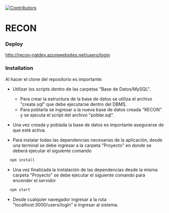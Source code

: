 [![Contributors][contributors-shield]][contributors-url]
# RECON
### Deploy
http://recon-natdev.azurewebsites.net/users/login

### Installation
Al hacer el clone del repositorio es importante:
* Utilizar los scripts dentro de las carpetas "Base de Datos/MySQL". 
  * Para crear la estructura de la base de datos se utiliza el archivo "create.sql" que debe ejecutarse dentro del DBMS.
  * Para poblarla se ingresar a la nueva base de datos creada "RECON" y se ejecuta el script del archivo "poblar.sql".
* Una vez creada y poblada la base de datos es importante asegurarse de que esté activa.

* Para instalar todas las dependencias necesarias de la aplicación, desde una terminal se debe ingresar a la carpeta "Proyecto" en donde se deberá ejecutar el siguiente comando
```sh
  npm install
  ```
* Una vez finalizada la instalación de las dependencias desde la misma carpeta "Proyecto" se debe ejecutar el siguiente comando para encender el servidor
```sh
  npm start
  ```
* Desde cualquier navegador ingresar a la ruta "localhost:3000/users/login" e ingresar al sistema.

[contributors-shield]: https://img.shields.io/github/contributors/JR-espacial/RECON.svg?style=for-the-badge
[contributors-url]: https://github.com/JR-espacial/RECON/graphs/contributors
